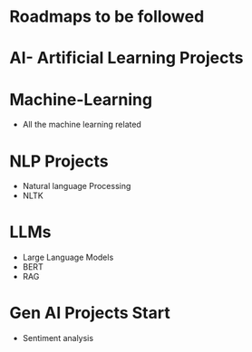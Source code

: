 # Roadmaps to be followed
## 
# AI- Artificial Learning Projects
# Machine-Learning
- All the machine learning related 

# NLP Projects
- Natural language Processing
- NLTK
  
# LLMs
- Large Language Models
- BERT
- RAG
# Gen AI Projects Start
- Sentiment analysis
  
